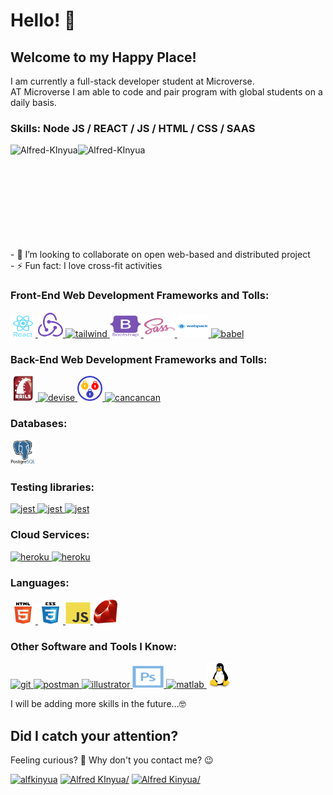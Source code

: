 # Hello! 👋
## Welcome to my Happy Place!
I am currently a full-stack developer student at Microverse.<br>
AT Microverse I am able to code and pair program with global students on a daily basis.  

### Skills: Node JS / REACT / JS / HTML / CSS / SAAS
<div>
<p align="center">
    <img align="left" src="https://github-readme-stats.vercel.app/api/top-langs?username=Alfred-KInyua&show_icons=true&theme=radical=en&layout=compact" alt="Alfred-KInyua" height="150"/>
  <img align="left" src="https://github-readme-stats.vercel.app/api?username=Alfred-KInyua&show_icons=true&theme=radical" alt="Alfred-KInyua" height="150"/>
</p>
</div>
<br/><br/><br/><br/><br/><br/><br/><br/><br/>
<p clear="both">
- 👯 I’m looking to collaborate on open web-based and distributed project <br/>
- ⚡ Fun fact: I love cross-fit activities  
</p>

### Front-End Web Development Frameworks and Tolls: <br/>

<a href="https://reactjs.org/" target="_blank" rel="noreferrer">
  <img
    src="https://raw.githubusercontent.com/devicons/devicon/master/icons/react/react-original-wordmark.svg"
    alt="react"
    width="40"
    height="35"
  />
</a>
<a href="https://redux.js.org" target="_blank" rel="noreferrer">
  <img src="https://raw.githubusercontent.com/devicons/devicon/master/icons/redux/redux-original.svg" alt="redux" width="40" height="40"/> 
</a>
<a href="https://tailwindcss.com/" target="_blank" rel="noreferrer">
  <img
    src="https://www.vectorlogo.zone/logos/tailwindcss/tailwindcss-icon.svg"
    alt="tailwind"
    width="40"
    height="35"
  />
</a>
<a href="https://getbootstrap.com" target="_blank" rel="noreferrer">
  <img
    src="https://raw.githubusercontent.com/devicons/devicon/master/icons/bootstrap/bootstrap-plain-wordmark.svg"
    alt="bootstrap"
    width="50"
    height="35"
  />
</a>
<a href="https://sass-lang.com" target="_blank" rel="noreferrer">
  <img
    src="https://raw.githubusercontent.com/devicons/devicon/master/icons/sass/sass-original.svg"
    alt="sass"
    width="50"
    height="35"
  />
</a>
<a href="https://webpack.js.org" target="_blank" rel="noreferrer">
  <img
    src="https://raw.githubusercontent.com/devicons/devicon/d00d0969292a6569d45b06d3f350f463a0107b0d/icons/webpack/webpack-original-wordmark.svg"
    alt="webpack"
    width="50"
    height="35"
  />
</a>
<a href="https://babeljs.io/" target="_blank" rel="noreferrer"> 
  <img src="https://www.vectorlogo.zone/logos/babeljs/babeljs-icon.svg" alt="babel" width="40" height="40"/> 
</a>

<br />

### Back-End Web Development Frameworks and Tolls:

<a href="https://rubyonrails.org" target="_blank" rel="noreferrer">
  <img src="https://raw.githubusercontent.com/devicons/devicon/master/icons/rails/rails-original-wordmark.svg" alt="rails" width="40" height="40"/> 
</a>
<a href="https://github.com/heartcombo/devise" target="_blank" rel="noreferrer">
  <img src="https://img.stackshare.io/service/1432/devise.png" alt="devise" height="40"/> 
</a>
<a href="https://github.com/CanCanCommunity/cancancan" target="_blank" rel="noreferrer">
  <img src="https://raw.githubusercontent.com/CanCanCommunity/cancancan/develop/logo/cancancan.png" alt="cancancan" height="40"/> 
</a>
<a href="https://github.com/jwt/ruby-jwt" target="_blank" rel="noreferrer">
  <img src="https://marketplace.squiz.net/__data/assets/image/0024/27285/json-web-token-thumbnail.png" alt="cancancan" height="40"/> 
</a>

<br/>

### Databases:

<a href="https://www.postgresql.org" target="_blank" rel="noreferrer">
  <img src="https://raw.githubusercontent.com/devicons/devicon/master/icons/postgresql/postgresql-original-wordmark.svg" alt="postgresql" width="40" height="40"/> 
</a>

<br/>

### Testing libraries:

<a href="https://jestjs.io" target="_blank" rel="noreferrer">
  <img src="https://www.vectorlogo.zone/logos/jestjsio/jestjsio-icon.svg" alt="jest" width="40" height="40"/> 
</a>
<a href="https://rspec.info/" target="_blank" rel="noreferrer">
  <img src="https://rspec.info/images/logo_ogp.png" alt="jest" width="40" height="40"/> 
</a>
<a href="https://github.com/teamcapybara/capybara" target="_blank" rel="noreferrer">
  <img src="https://miro.medium.com/max/400/0*UFV2iozd3bN-QYGn.png" alt="jest" width="40" height="40"/> 
</a>

<br/>

### Cloud Services:

<a href="https://heroku.com" target="_blank" rel="noreferrer">
  <img src="https://www.vectorlogo.zone/logos/heroku/heroku-icon.svg" alt="heroku" width="40" height="40"/> 
</a>
<!-- todo: netlify -->
<a href="https://www.netlify.com/" target="_blank" rel="noreferrer">
  <img src="https://seeklogo.com/images/N/netlify-logo-758722CDF4-seeklogo.com.png" alt="heroku" width="40" height="40"/> 
</a>

<br/>

### Languages:

<a href="https://www.w3.org/html/" target="_blank" rel="noreferrer">
  <img
    src="https://raw.githubusercontent.com/devicons/devicon/master/icons/html5/html5-original-wordmark.svg"
    alt="html5"
    width="40"
    height="35"
  />
</a>
<a href="https://www.w3schools.com/css/" target="_blank" rel="noreferrer">
  <img
    src="https://raw.githubusercontent.com/devicons/devicon/master/icons/css3/css3-original-wordmark.svg"
    alt="css3"
    width="40"
    height="35"
  />
</a>
<a
  href="https://developer.mozilla.org/en-US/docs/Web/JavaScript"
  target="_blank"
  rel="noreferrer"
>
  <img
    src="https://raw.githubusercontent.com/devicons/devicon/master/icons/javascript/javascript-original.svg"
    alt="javascript"
    width="40"
    height="35"
  />
</a>
<a href="https://www.ruby-lang.org/en/" target="_blank" rel="noreferrer">
  <img src="https://raw.githubusercontent.com/devicons/devicon/master/icons/ruby/ruby-original.svg" alt="ruby" width="40" height="40"/> 
</a>

<br/>

### Other Software and Tools I Know:

<a href="https://git-scm.com/" target="_blank" rel="noreferrer">
  <img
    src="https://www.vectorlogo.zone/logos/git-scm/git-scm-icon.svg"
    alt="git"
    width="50"
    height="35"
  />
</a>
<a href="https://postman.com" target="_blank" rel="noreferrer">
  <img src="https://www.vectorlogo.zone/logos/getpostman/getpostman-icon.svg" alt="postman" width="40" height="40"/> 
</a>
<a
  href="https://www.adobe.com/in/products/illustrator.html"
  target="_blank"
  rel="noreferrer"
>
  <img
    src="https://www.vectorlogo.zone/logos/adobe_illustrator/adobe_illustrator-icon.svg"
    alt="illustrator"
    width="35"
    height="35"
  />
</a>
<a href="https://www.photoshop.com/en" target="_blank" rel="noreferrer">
  <img
    src="https://raw.githubusercontent.com/devicons/devicon/master/icons/photoshop/photoshop-line.svg"
    alt="photoshop"
    width="50"
    height="35"
  />
</a>
<a href="https://www.mathworks.com/" target="_blank" rel="noreferrer">
  <img
    src="https://upload.wikimedia.org/wikipedia/commons/2/21/Matlab_Logo.png"
    alt="matlab"
    width="50"
    height="35"
  />
</a>
<a href="https://www.linux.org/" target="_blank" rel="noreferrer">
  <img src="https://raw.githubusercontent.com/devicons/devicon/master/icons/linux/linux-original.svg" alt="linux" width="40" height="40"/> 
</a>

<br/>

I will be adding more skills in the future...🤓

## Did I catch your attention?

Feeling curious? 🤔 Why don't you contact me? 😉

<a href="https://twitter.com/alfkinyua" target="blank"><img src="https://raw.githubusercontent.com/rahuldkjain/github-profile-readme-generator/master/src/images/icons/Social/twitter.svg" alt="alfkinyua" height="30" width="30"/></a>
<a href="https://linkedin.com/in/alfred-kinyua-25927a64/" target="blank"><img src="https://raw.githubusercontent.com/rahuldkjain/github-profile-readme-generator/master/src/images/icons/Social/linked-in-alt.svg" alt="Alfred KInyua/" height="30" width="60"/></a>
<a href="mailto:alfkinyua@gmail.com?subject=Want%20to%20contact" target="_blank"><img src="https://upload.wikimedia.org/wikipedia/commons/thumb/e/ec/Circle-icons-mail.svg/1024px-Circle-icons-mail.svg.png" alt="Alfred Kinyua/" height="30" width="30"/></a>

<!--
**Alfred-KInyua/Alfred-KInyua** is a ✨ _special_ ✨ repository because its `README.md` (this file) appears on your GitHub profile.

Here are some ideas to get you started:

- 🔭 I’m currently working on ...
- 🌱 I’m currently learning ...
- 👯 I’m looking to collaborate on ...
- 🤔 I’m looking for help with ...
- 💬 Ask me about ...
- 📫 How to reach me: ...
- 😄 Pronouns: ...
- ⚡ Fun fact: ...
-->

